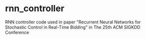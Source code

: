 # rnn_controller
RNN controller code used in paper "Recurrent Neural Networks for Stochastic Control in Real-Time Bidding" in The 25th ACM SIGKDD Conference
